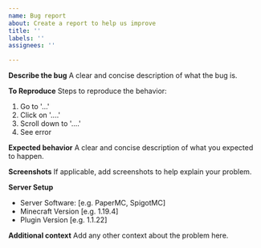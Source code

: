 ```yaml
---
name: Bug report
about: Create a report to help us improve
title: ''
labels: ''
assignees: ''

---
```


**Describe the bug**
A clear and concise description of what the bug is.

**To Reproduce**
Steps to reproduce the behavior:
1. Go to '...'
2. Click on '....'
3. Scroll down to '....'
4. See error

**Expected behavior**
A clear and concise description of what you expected to happen.

**Screenshots**
If applicable, add screenshots to help explain your problem.

**Server Setup**
 - Server Software: [e.g. PaperMC, SpigotMC]
 - Minecraft Version [e.g. 1.19.4]
 - Plugin Version [e.g. 1.1.22]

**Additional context**
Add any other context about the problem here.
